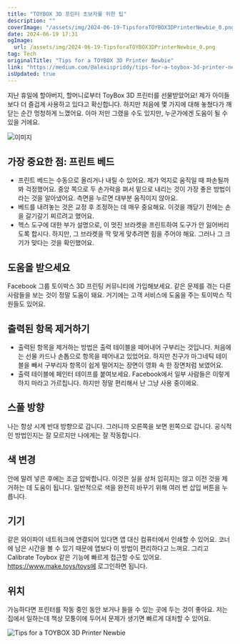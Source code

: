 ```yaml
---
title: "TOYBOX 3D 프린터 초보자를 위한 팁"
description: ""
coverImage: "/assets/img/2024-06-19-TipsforaTOYBOX3DPrinterNewbie_0.png"
date: 2024-06-19 17:31
ogImage: 
  url: /assets/img/2024-06-19-TipsforaTOYBOX3DPrinterNewbie_0.png
tag: Tech
originalTitle: "Tips for a TOYBOX 3D Printer Newbie"
link: "https://medium.com/@alexispriddy/tips-for-a-toybox-3d-printer-newbie-24bd5c338462"
isUpdated: true
---
```






지난 휴일에 할아버지, 할머니로부터 ToyBox 3D 프린터를 선물받았어요! 제가 아이들보다 더 즐겁게 사용하고 있다고 확신합니다. 하지만 처음에 몇 가지에 대해 놓쳤다가 깨닫는 순간 멍청하게 느꼈어요. 아마 저만 그랬을 수도 있지만, 누군가에겐 도움이 될 수 있을 거에요.

![이미지](/assets/img/2024-06-19-TipsforaTOYBOX3DPrinterNewbie_0.png)

## 가장 중요한 점: 프린트 베드

- 프린트 베드는 수동으로 올리거나 내릴 수 있어요. 제가 억지로 움직일 때 파손될까봐 걱정했어요. 중앙 쪽으로 두 손가락을 펴서 밑으로 내리는 것이 가장 좋은 방법이라는 것을 알아냈어요. 측면을 누르면 대부분 움직이지 않아요.
- 베드를 내려놓는 것은 교정 후 조정하는 데 매우 중요해요. 이것을 깨닫기 전에는 손을 갈기갈기 찌르려고 했어요.
- 헥스 도구에 대한 부가 설명으로, 이 멋진 브라켓을 프린트하여 도구가 안 잃어버리도록 합시다. 하지만, 그 브라켓을 딱 맞게 맞추려면 힘을 주어야 해요. 그러나 그 크기가 맞다는 것을 확인했어요.

<div class="content-ad"></div>

## 도움을 받으세요

Facebook 그룹 토이박스 3D 프린팅 커뮤니티에 가입해보세요. 같은 문제를 겪는 다른 사람들을 보는 것이 정말 도움이 돼요. 거기에는 고객 서비스에 도움을 주는 토이박스 직원들도 있어요.

## 출력된 항목 제거하기

- 출력된 항목을 제거하는 방법은 출력 테이블을 떼어내어 구부리는 것입니다. 처음에는 선물 카드나 손톱으로 항목을 떼어내고 있었어요. 하지만 친구가 마그네틱 테이블을 빼서 구부리자 항목이 쉽게 떨어지는 장면이 영화 속 한 장면처럼 보였어요.
- 출력 테이블에 페인터 테이프를 붙여보세요. Facebook에서 일부 사람들은 이렇게 하지 마라고 가르칩니다. 하지만 정말 편리해서 난 그냥 사용 중이에요.

<div class="content-ad"></div>

## 스풀 방향

나는 항상 시계 반대 방향으로 갑니다. 그러니까 오른쪽을 보면 왼쪽으로 갑니다. 공식적인 방법인지는 잘 모르지만 나에게는 잘 작동합니다.

## 색 변경

안에 말려 넣은 후에는 조금 압박합니다. 이것은 실을 상처 입히지는 않고 이전 것을 제거하는 데 도움이 됩니다. 일반적으로 색을 완전히 바꾸기 위해 여러 번 삽입 버튼을 누릅니다.

<div class="content-ad"></div>

## 기기

같은 와이파이 네트워크에 연결되어 있다면 앱 대신 컴퓨터에서 인쇄할 수 있어요. 코너에 남은 시간을 볼 수 있기 때문에 앱보다 이 방법이 편리하다고 느껴요. 그리고 Calibrate Toybox 같은 기능에 빠르게 접근할 수도 있어요. https://www.make.toys/toys에 로그인하면 됩니다.

## 위치

가능하다면 프린터를 작동 중인 동안 보거나 들을 수 있는 곳에 두는 것이 좋아요. 저는 집에서 일하는데 책상 모퉁이에 두어서 문제가 생기면 빠르게 대처할 수 있어요.

<div class="content-ad"></div>


![Tips for a TOYBOX 3D Printer Newbie](/assets/img/2024-06-19-TipsforaTOYBOX3DPrinterNewbie_1.png)
